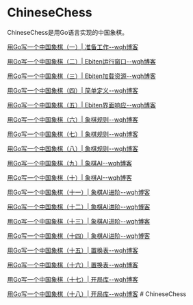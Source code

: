 # ChineseChess

ChineseChess是用Go语言实现的中国象棋。

[用Go写一个中国象棋（一）| 准备工作--wqh博客](https://wangqianhong.com/2020/09/%e7%94%a8go%e5%86%99%e4%b8%80%e4%b8%aa%e4%b8%ad%e5%9b%bd%e8%b1%a1%e6%a3%8b%ef%bc%88%e4%b8%80%ef%bc%89-%e5%87%86%e5%a4%87%e5%b7%a5%e4%bd%9c/)

[用Go写一个中国象棋（二）| Ebiten运行窗口--wqh博客](https://wangqianhong.com/2020/09/%e7%94%a8go%e5%86%99%e4%b8%80%e4%b8%aa%e4%b8%ad%e5%9b%bd%e8%b1%a1%e6%a3%8b%ef%bc%88%e4%ba%8c%ef%bc%89-ebiten%e8%bf%90%e8%a1%8c%e7%aa%97%e5%8f%a3/)

[用Go写一个中国象棋（三）| Ebiten加载资源--wqh博客](https://wangqianhong.com/2020/09/%e7%94%a8go%e5%86%99%e4%b8%80%e4%b8%aa%e4%b8%ad%e5%9b%bd%e8%b1%a1%e6%a3%8b%ef%bc%88%e4%b8%89%ef%bc%89-ebiten%e5%8a%a0%e8%bd%bd%e8%b5%84%e6%ba%90/)

[用Go写一个中国象棋（四）| 简单定义--wqh博客](https://wangqianhong.com/2020/10/%e7%94%a8go%e5%86%99%e4%b8%80%e4%b8%aa%e4%b8%ad%e5%9b%bd%e8%b1%a1%e6%a3%8b%ef%bc%88%e5%9b%9b%ef%bc%89-%e7%ae%80%e5%8d%95%e5%ae%9a%e4%b9%89/)

[用Go写一个中国象棋（五）| Ebiten界面响应--wqh博客](https://wangqianhong.com/2020/10/%e7%94%a8go%e5%86%99%e4%b8%80%e4%b8%aa%e4%b8%ad%e5%9b%bd%e8%b1%a1%e6%a3%8b%ef%bc%88%e4%ba%94%ef%bc%89-ebiten%e7%95%8c%e9%9d%a2%e5%93%8d%e5%ba%94/)

[用Go写一个中国象棋（六）| 象棋规则--wqh博客](https://wangqianhong.com/2020/10/%e7%94%a8go%e5%86%99%e4%b8%80%e4%b8%aa%e4%b8%ad%e5%9b%bd%e8%b1%a1%e6%a3%8b%ef%bc%88%e5%85%ad%ef%bc%89-%e8%b1%a1%e6%a3%8b%e8%a7%84%e5%88%99/)

[用Go写一个中国象棋（七）| 象棋规则--wqh博客](https://wangqianhong.com/2020/10/%e7%94%a8go%e5%86%99%e4%b8%80%e4%b8%aa%e4%b8%ad%e5%9b%bd%e8%b1%a1%e6%a3%8b%ef%bc%88%e4%b8%83%ef%bc%89-%e8%b1%a1%e6%a3%8b%e8%a7%84%e5%88%99/)

[用Go写一个中国象棋（八）| 象棋规则--wqh博客](https://wangqianhong.com/2020/10/%e7%94%a8go%e5%86%99%e4%b8%80%e4%b8%aa%e4%b8%ad%e5%9b%bd%e8%b1%a1%e6%a3%8b%ef%bc%88%e5%85%ab%ef%bc%89-%e8%b1%a1%e6%a3%8b%e8%a7%84%e5%88%99/)

[用Go写一个中国象棋（九）| 象棋AI--wqh博客](https://wangqianhong.com/2020/10/%e7%94%a8go%e5%86%99%e4%b8%80%e4%b8%aa%e4%b8%ad%e5%9b%bd%e8%b1%a1%e6%a3%8b%ef%bc%88%e4%b9%9d%ef%bc%89-%e8%b1%a1%e6%a3%8bai/)

[用Go写一个中国象棋（十）| 象棋AI--wqh博客](https://wangqianhong.com/2020/11/%e7%94%a8go%e5%86%99%e4%b8%80%e4%b8%aa%e4%b8%ad%e5%9b%bd%e8%b1%a1%e6%a3%8b%ef%bc%88%e5%8d%81%ef%bc%89-%e8%b1%a1%e6%a3%8bai/)

[用Go写一个中国象棋（十一）| 象棋AI进阶--wqh博客](https://wangqianhong.com/2020/11/%e7%94%a8go%e5%86%99%e4%b8%80%e4%b8%aa%e4%b8%ad%e5%9b%bd%e8%b1%a1%e6%a3%8b%ef%bc%88%e5%8d%81%e4%b8%80%ef%bc%89-%e8%b1%a1%e6%a3%8bai%e8%bf%9b%e9%98%b6/)

[用Go写一个中国象棋（十二）| 象棋AI进阶--wqh博客](https://wangqianhong.com/2020/11/%e7%94%a8go%e5%86%99%e4%b8%80%e4%b8%aa%e4%b8%ad%e5%9b%bd%e8%b1%a1%e6%a3%8b%ef%bc%88%e5%8d%81%e4%ba%8c%ef%bc%89-%e8%b1%a1%e6%a3%8bai%e8%bf%9b%e9%98%b6/)

[用Go写一个中国象棋（十三）| 象棋AI进阶--wqh博客](https://wangqianhong.com/2020/11/%e7%94%a8go%e5%86%99%e4%b8%80%e4%b8%aa%e4%b8%ad%e5%9b%bd%e8%b1%a1%e6%a3%8b%ef%bc%88%e5%8d%81%e4%b8%89%ef%bc%89-%e8%b1%a1%e6%a3%8bai%e8%bf%9b%e9%98%b6/)

[用Go写一个中国象棋（十四）| 象棋AI进阶--wqh博客](https://wangqianhong.com/2020/11/%e7%94%a8go%e5%86%99%e4%b8%80%e4%b8%aa%e4%b8%ad%e5%9b%bd%e8%b1%a1%e6%a3%8b%ef%bc%88%e5%8d%81%e5%9b%9b%ef%bc%89-%e8%b1%a1%e6%a3%8bai%e8%bf%9b%e9%98%b6/)

[用Go写一个中国象棋（十五）| 置换表--wqh博客](https://wangqianhong.com/2020/11/%e7%94%a8go%e5%86%99%e4%b8%80%e4%b8%aa%e4%b8%ad%e5%9b%bd%e8%b1%a1%e6%a3%8b%ef%bc%88%e5%8d%81%e4%ba%94%ef%bc%89-%e7%bd%ae%e6%8d%a2%e8%a1%a8/)

[用Go写一个中国象棋（十六）| 置换表--wqh博客](https://wangqianhong.com/2020/11/%e7%94%a8go%e5%86%99%e4%b8%80%e4%b8%aa%e4%b8%ad%e5%9b%bd%e8%b1%a1%e6%a3%8b%ef%bc%88%e5%8d%81%e5%85%ad%ef%bc%89-%e7%bd%ae%e6%8d%a2%e8%a1%a8/)

[用Go写一个中国象棋（十七）| 开局库--wqh博客](https://wangqianhong.com/2020/11/%e7%94%a8go%e5%86%99%e4%b8%80%e4%b8%aa%e4%b8%ad%e5%9b%bd%e8%b1%a1%e6%a3%8b%ef%bc%88%e5%8d%81%e4%b8%83%ef%bc%89-%e5%bc%80%e5%b1%80%e5%ba%93/)

[用Go写一个中国象棋（十八）| 开局库--wqh博客](https://wangqianhong.com/2020/12/%e7%94%a8go%e5%86%99%e4%b8%80%e4%b8%aa%e4%b8%ad%e5%9b%bd%e8%b1%a1%e6%a3%8b%ef%bc%88%e5%8d%81%e5%85%ab%ef%bc%89-%e5%bc%80%e5%b1%80%e5%ba%93/)
#   C h i n e s e C h e s s  
 
